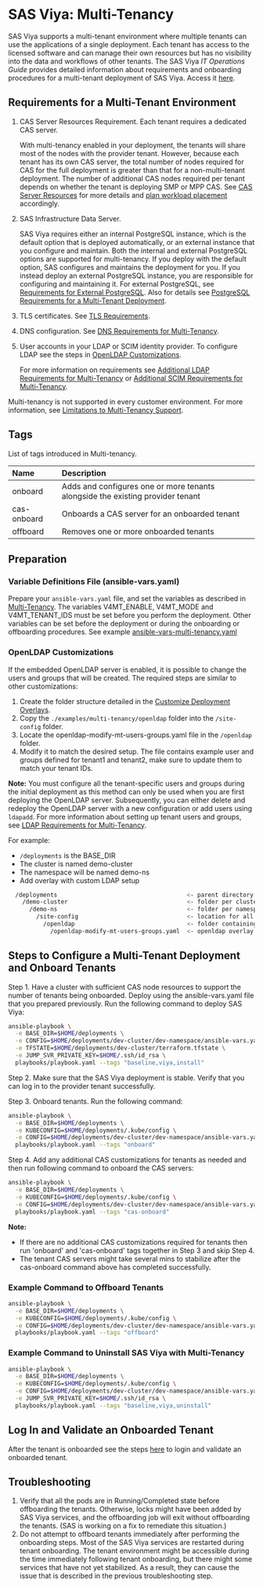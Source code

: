 # SAS Viya: Multi-Tenancy

SAS Viya supports a multi-tenant environment where multiple tenants can use the applications of a single deployment. Each tenant has access to the licensed software and can manage their own resources but has no visibility into the data and workflows of other tenants. The SAS Viya _IT Operations Guide_ provides detailed information about requirements and onboarding procedures for a multi-tenant deployment of SAS Viya. Access it [here](https://go.documentation.sas.com/doc/en/itopscdc/default/caltenants/titlepage.htm).

## Requirements for a Multi-Tenant Environment

1. CAS Server Resources Requirement. Each tenant requires a dedicated CAS server.
   
   With multi-tenancy enabled in your deployment, the tenants will share most of the nodes with the provider tenant. However, because each tenant has its own CAS server, the total number of nodes required for CAS for the full deployment is greater than that for a non-multi-tenant deployment. The number of additional CAS nodes required per tenant depends on whether the tenant is deploying SMP or MPP CAS. See [CAS Server Resources](https://go.documentation.sas.com/doc/en/itopscdc/v_029/itopssr/n0ampbltwqgkjkn1j3qogztsbbu0.htm#p1phbohacgeubcn0zgt2pdlqu0fu) for more details and [plan workload placement](https://go.documentation.sas.com/doc/en/itopscdc/v_029/dplyml0phy0dkr/p0om33z572ycnan1c1ecfwqntf24.htm#p1ujrdxsdddpdpn1r3xavgwaa0tu) accordingly.

2. SAS Infrastructure Data Server. 

   SAS Viya requires either an internal PostgreSQL instance, which is the default option that is deployed automatically, or an external instance that you configure and maintain. Both the internal and external PostgreSQL options are supported for multi-tenancy. If you deploy with the default option, SAS configures and maintains the deployment for you. If you instead deploy an external PostgreSQL instance, you are responsible for configuring and maintaining it. For external PostgreSQL, see [Requirements for External PostgreSQL](https://go.documentation.sas.com/doc/en/itopscdc/v_030/itopssr/p05lfgkwib3zxbn1t6nyihexp12n.htm#p1wq8ouke3c6ixn1la636df9oa1u). Also for details see [PostgreSQL Requirements for a Multi-Tenant Deployment](https://go.documentation.sas.com/doc/en/itopscdc/v_030/itopssr/p05lfgkwib3zxbn1t6nyihexp12n.htm#p1r5u2f0yyiql5n11qb61lldcq1j).

3. TLS certificates. See [TLS Requirements](https://go.documentation.sas.com/doc/en/itopscdc/v_030/itopssr/n18dxcft030ccfn1ws2mujww1fav.htm#p0bskqphz9np1ln14ejql9ush824).

4. DNS configuration. See [DNS Requirements for Multi-Tenancy](https://go.documentation.sas.com/doc/en/itopscdc/v_030/itopssr/n18dxcft030ccfn1ws2mujww1fav.htm#n0mfva3uqvw78nn14s2deu1um3m1).

5. User accounts in your LDAP or SCIM identity provider. To configure LDAP see the steps in [OpenLDAP Customizations](#openldap-customizations).

   For more information on requirements see [Additional LDAP Requirements for Multi-Tenancy](https://go.documentation.sas.com/doc/en/itopscdc/v_030/itopssr/n18dxcft030ccfn1ws2mujww1fav.htm#p1dr09lqs9w0w7n1iaklneorpy4r) or [Additional SCIM Requirements for Multi-Tenancy](https://go.documentation.sas.com/doc/en/itopscdc/v_030/itopssr/n18dxcft030ccfn1ws2mujww1fav.htm#n0snw477kspeqln1fmoeq3hu6c4m).

Multi-tenancy is not supported in every customer environment. For more information, see [Limitations to Multi-Tenancy Support](https://go.documentation.sas.com/doc/en/itopscdc/v_030/itopssr/n0jq6u1duu7sqnn13cwzecyt475u.htm#p11lcjg42kzdgjn1obgqb9zlaltw).

## Tags

List of tags introduced in Multi-tenancy. 

| Name | Description |
| :--- | :--- |
| onboard | Adds and configures one or more tenants alongside the existing provider tenant |
| cas-onboard | Onboards a CAS server for an onboarded tenant |
| offboard | Removes one or more onboarded tenants |

## Preparation

### Variable Definitions File (ansible-vars.yaml) 

Prepare your `ansible-vars.yaml` file, and set the variables as described in [Multi-Tenancy](../CONFIG-VARS.md#multi-tenancy). The variables V4MT_ENABLE, V4MT_MODE and V4MT_TENANT_IDS must be set before you perform the deployment. Other variables can be set before the deployment or during the onboarding or offboarding procedures. See example [ansible-vars-multi-tenancy.yaml](../../examples/multi-tenancy/ansible-vars-multi-tenancy.yaml)

### OpenLDAP Customizations

If the embedded OpenLDAP server is enabled, it is possible to change the users and groups that will be created. The required steps are similar to other customizations:

1. Create the folder structure detailed in the [Customize Deployment Overlays](../../README.md#customize-deployment-overlays).
2. Copy the `./examples/multi-tenancy/openldap` folder into the `/site-config` folder.
3. Locate the openldap-modify-mt-users-groups.yaml file in the `/openldap` folder.
4. Modify it to match the desired setup. The file contains example user and groups defined for tenant1 and tenant2, make sure to update them to match your tenant IDs.

**Note:** You must configure all the tenant-specific users and groups during the initial deployment as this method can only be used when you are first deploying the OpenLDAP server. Subsequently, you can either delete and redeploy the OpenLDAP server with a new configuration or add users using `ldapadd`.
For more information about setting up tenant users and groups, see [LDAP Requirements for Multi-Tenancy](https://go.documentation.sas.com/doc/en/itopscdc/v_025/itopssr/p0440nbofn1b5qn1l6j1l6ygm7qg.htm#p1dr09lqs9w0w7n1iaklneorpy4r).

For example:

- `/deployments` is the BASE_DIR
- The cluster is named demo-cluster
- The namespace will be named demo-ns
- Add overlay with custom LDAP setup

```bash
  /deployments                                     <- parent directory
    /demo-cluster                                  <- folder per cluster
      /demo-ns                                     <- folder per namespace
        /site-config                               <- location for all customizations
          /openldap                                <- folder containing user defined customizations
            /openldap-modify-mt-users-groups.yaml  <- openldap overlay
 ```

## Steps to Configure a Multi-Tenant Deployment and Onboard Tenants

Step 1. Have a cluster with sufficient CAS node resources to support the number of tenants being onboarded. Deploy using the ansible-vars.yaml file that you prepared previously. Run the following command to deploy SAS Viya:

  ```bash
  ansible-playbook \
    -e BASE_DIR=$HOME/deployments \
    -e CONFIG=$HOME/deployments/dev-cluster/dev-namespace/ansible-vars.yaml \
    -e TFSTATE=$HOME/deployments/dev-cluster/terraform.tfstate \
    -e JUMP_SVR_PRIVATE_KEY=$HOME/.ssh/id_rsa \
    playbooks/playbook.yaml --tags "baseline,viya,install"
  ```

Step 2. Make sure that the SAS Viya deployment is stable. Verify that you can log in to the provider tenant successfully.

Step 3. Onboard tenants. Run the following command:

  ```bash
  ansible-playbook \
    -e BASE_DIR=$HOME/deployments \
    -e KUBECONFIG=$HOME/deployments/.kube/config \
    -e CONFIG=$HOME/deployments/dev-cluster/dev-namespace/ansible-vars.yaml \
    playbooks/playbook.yaml --tags "onboard"
  ```

Step 4. Add any additional CAS customizations for tenants as needed and then run following command to onboard the CAS servers:

  ```bash
  ansible-playbook \
    -e BASE_DIR=$HOME/deployments \
    -e KUBECONFIG=$HOME/deployments/.kube/config \
    -e CONFIG=$HOME/deployments/dev-cluster/dev-namespace/ansible-vars.yaml \
    playbooks/playbook.yaml --tags "cas-onboard"
  ```

**Note:** 
- If there are no additional CAS customizations required for tenants then run 'onboard' and 'cas-onboard' tags together in Step 3 and skip Step 4.
- The tenant CAS servers might take several mins to stabilize after the cas-onboard command above has completed successfully.

### Example Command to Offboard Tenants

  ```bash
  ansible-playbook \
    -e BASE_DIR=$HOME/deployments \
    -e KUBECONFIG=$HOME/deployments/.kube/config \
    -e CONFIG=$HOME/deployments/dev-cluster/dev-namespace/ansible-vars.yaml \
    playbooks/playbook.yaml --tags "offboard"
  ```

### Example Command to Uninstall SAS Viya with Multi-Tenancy

  ```bash
  ansible-playbook \
    -e BASE_DIR=$HOME/deployments \
    -e KUBECONFIG=$HOME/deployments/.kube/config \
    -e CONFIG=$HOME/deployments/dev-cluster/dev-namespace/ansible-vars.yaml \
    -e JUMP_SVR_PRIVATE_KEY=$HOME/.ssh/id_rsa \
    playbooks/playbook.yaml --tags "baseline,viya,uninstall"
  ```

## Log In and Validate an Onboarded Tenant
After the tenant is onboarded see the steps [here](https://go.documentation.sas.com/doc/en/itopscdc/v_029/caltenants/p0emzq13c0zbhxn1hktsdlmig934.htm#n05u0e3vmr5lcqn1l5xa2rhkdu6x) to login and validate an onboarded tenant.

## Troubleshooting

1. Verify that all the pods are in Running/Completed state before offboarding the tenants. Otherwise, locks might have been added by SAS Viya services, and the offboarding job will exit without offboarding the tenants. (SAS is working on a fix to remediate this situation.)
2. Do not attempt to offboard tenants immediately after performing the onboarding steps. Most of the SAS Viya services are restarted during tenant onboarding. The tenant environment might be accessible during the time immediately following tenant onboarding, but there might some services that have not yet stabilized. As a result, they can cause the issue that is described in the previous troubleshooting step.
